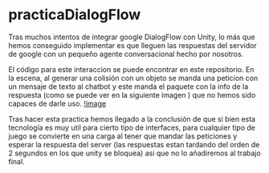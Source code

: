 # practicaDialogFlow

Tras muchos intentos de integrar google DialogFlow con Unity, lo más que hemos conseguido implementar es que lleguen las respuestas del servidor de google con un pequeño agente conversacional hecho por nosotros.

El código para este interaccion se puede encontrar en este repositorio. En la escena, al generar una colisión con un objeto se manda una peticion con un mensaje de texto al chatbot y este manda el paquete con la info de la respuesta (como se puede ver en la siguiente imagen ) que no hemos sido capaces de darle uso.
[!image]()

Tras hacer esta practica hemos llegado a la conclusión de que si bien esta tecnología es muy util para cierto tipo de interfaces, para cualquier tipo de juego se convierte en una carga al tener que mandar las peticiones y esperar la respuesta del server (las respuestas estan tardando del orden de 2 segundos en los que unity se bloquea) asi que no lo añadiremos al trabajo final.
